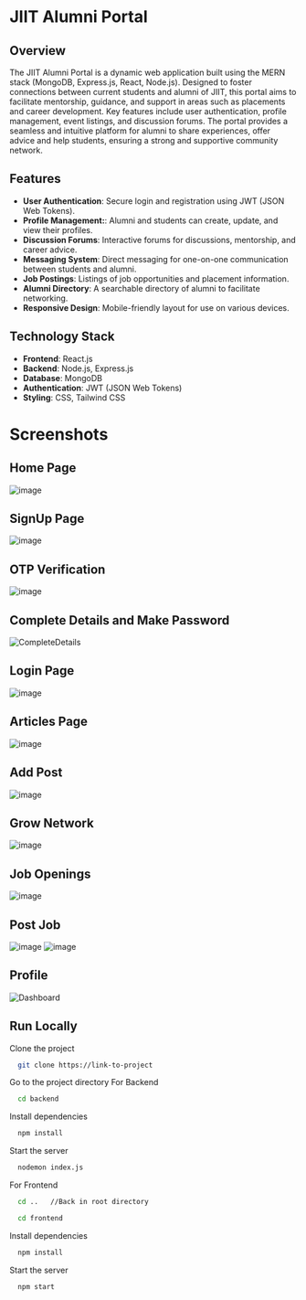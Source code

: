 # JIIT Alumni Portal

## Overview
The JIIT Alumni Portal is a dynamic web application built using the MERN stack (MongoDB, Express.js, React, Node.js). Designed to foster connections between current students and alumni of JIIT, this portal aims to facilitate mentorship, guidance, and support in areas such as placements and career development. Key features include user authentication, profile management, event listings, and discussion forums. The portal provides a seamless and intuitive platform for alumni to share experiences, offer advice and help students, ensuring a strong and supportive community network.

## Features
- **User Authentication**: Secure login and registration using JWT (JSON Web Tokens).
- **Profile Management:**: Alumni and students can create, update, and view their profiles.
- **Discussion Forums**: Interactive forums for discussions, mentorship, and career advice.
- **Messaging System**: Direct messaging for one-on-one communication between students and alumni.
- **Job Postings**: Listings of job opportunities and placement information.
- **Alumni Directory**: A searchable directory of alumni to facilitate networking.
- **Responsive Design**: Mobile-friendly layout for use on various devices.

## Technology Stack
- **Frontend**: React.js
- **Backend**: Node.js, Express.js
- **Database**: MongoDB
- **Authentication**: JWT (JSON Web Tokens)
- **Styling**: CSS, Tailwind CSS

# Screenshots

## Home Page
![image](https://github.com/user-attachments/assets/615377bf-8394-4b3f-aed0-b4ab784a5e3f)
## SignUp Page 
![image](https://github.com/user-attachments/assets/648bb800-a4a6-4e49-b53d-40302ae56665)
## OTP Verification
![image](https://github.com/user-attachments/assets/69238698-a5c9-4f47-a384-33f6c6b149fc)
## Complete Details and Make Password
![CompleteDetails](https://github.com/user-attachments/assets/148e00ed-8dd1-48b3-96b9-ab45a3fc178e)
## Login Page
![image](https://github.com/user-attachments/assets/c3541f04-0942-4f6c-87ca-2bcc9e5c8590)
## Articles Page
![image](https://github.com/user-attachments/assets/9e6f00b3-9e93-497a-9ced-9d37b3481073)
## Add Post
![image](https://github.com/user-attachments/assets/bd34a4e4-984f-427f-a471-4f0b0aa689b5)
## Grow Network
![image](https://github.com/user-attachments/assets/a618dd7d-6c3e-4176-b746-d6350a56dbdd)
## Job Openings
![image](https://github.com/user-attachments/assets/e70cc9a2-dff0-47ef-8239-c86cf9434e82)
## Post Job
![image](https://github.com/user-attachments/assets/ff54aabc-ad1d-489d-9060-a973e36bce07)
![image](https://github.com/user-attachments/assets/a211e066-3c1c-42e2-8b49-4ce78647e5f7)
## Profile
![Dashboard](https://github.com/user-attachments/assets/e7789aa6-b0cc-46ba-9b72-848af3f9fbf3)

## Run Locally
Clone the project
```bash
  git clone https://link-to-project
```
Go to the project directory
For Backend 
```bash
  cd backend
```
Install dependencies
```bash
  npm install
```
Start the server
```bash
  nodemon index.js
```

For Frontend 
```bash
  cd ..   //Back in root directory
```
```bash
  cd frontend
```
Install dependencies

```bash
  npm install
```
Start the server
```bash
  npm start
```
